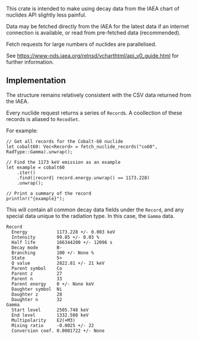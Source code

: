 This crate is intended to make using decay data from the IAEA chart of nuclides
API slightly less painful.

Data may be fetched directly from the IAEA for the latest data if an internet
connection is available, or read from pre-fetched data (recommended).

Fetch requests for large numbers of nuclides are parallelised.

See <https://www-nds.iaea.org/relnsd/vcharthtml/api_v0_guide.html> for further
information.

## Implementation

The structure remains relatively consistent with the CSV data returned from the
IAEA.

Every nuclide request returns a series of `Record`s. A coollection of these
records is aliased to `RecodSet`.

For example:

```rust, ignore
// Get all records for the Cobalt-60 nuclide
let cobalt60: Vec<Record> = fetch_nuclide_records("co60", RadType::Gamma).unwrap();

// Find the 1173 keV emission as an example
let example = cobalt60
    .iter()
    .find(|record| record.energy.unwrap() == 1173.228)
    .unwrap();

// Print a summary of the record
println!("{example}");
```

This will contain all common decay data fields under the `Record`, and any
special data unique to the radiation type. In this case, the `Gamma` data.

```text
Record
  Energy           1173.228 +/- 0.003 keV
  Intensity        99.85 +/- 0.03 %
  Half life        166344200 +/- 12096 s
  Decay mode       B-
  Branching        100 +/- None %
  State            5+
  Q value          2822.81 +/- 21 keV
  Parent symbol    Co
  Parent z         27
  Parent n         33
  Parent energy    0 +/- None keV
  Daughter symbol  Ni
  Daughter z       28
  Daughter n       32
Gamma
  Start level      2505.748 keV
  End level        1332.508 keV
  Multipolarity    E2(+M3)
  Mixing ratio     -0.0025 +/- 22
  Conversion coef. 0.0001722 +/- None
```
